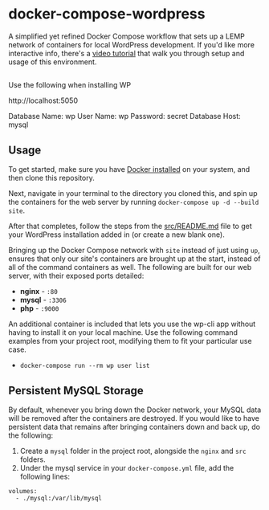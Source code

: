 # docker-compose-wordpress
A simplified yet refined Docker Compose workflow that sets up a LEMP network of containers for local WordPress development. If you'd like more interactive info, there's a [video tutorial](https://www.youtube.com/watch?v=kIqWxjDj4IU) that walk you through setup and usage of this environment.

##

Use the following when installing WP

http://localhost:5050

Database Name: wp
User Name: wp
Password: secret
Database Host: mysql


## Usage

To get started, make sure you have [Docker installed](https://docs.docker.com/docker-for-mac/install/) on your system, and then clone this repository.

Next, navigate in your terminal to the directory you cloned this, and spin up the containers for the web server by running `docker-compose up -d --build site`.

After that completes, follow the steps from the [src/README.md](src/README.md) file to get your WordPress installation added in (or create a new blank one).

Bringing up the Docker Compose network with `site` instead of just using `up`, ensures that only our site's containers are brought up at the start, instead of all of the command containers as well. The following are built for our web server, with their exposed ports detailed:

- **nginx** - `:80`
- **mysql** - `:3306`
- **php** - `:9000`

An additional container is included that lets you use the wp-cli app without having to install it on your local machine. Use the following command examples from your project root, modifying them to fit your particular use case.

- `docker-compose run --rm wp user list`

## Persistent MySQL Storage

By default, whenever you bring down the Docker network, your MySQL data will be removed after the containers are destroyed. If you would like to have persistent data that remains after bringing containers down and back up, do the following:

1. Create a `mysql` folder in the project root, alongside the `nginx` and `src` folders.
2. Under the mysql service in your `docker-compose.yml` file, add the following lines:

```
volumes:
  - ./mysql:/var/lib/mysql
```
